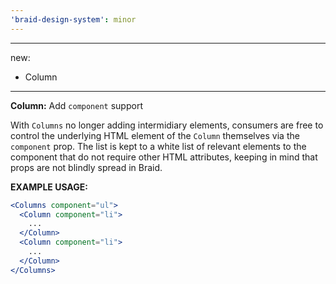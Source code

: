 ```yaml
---
'braid-design-system': minor
---
```


---
new:
  - Column
---

**Column:** Add `component` support

With `Columns` no longer adding intermidiary elements, consumers are free to control the underlying HTML element of the `Column` themselves via the `component` prop.
The list is kept to a white list of relevant elements to the component that do not require other HTML attributes, keeping in mind that props are not blindly spread in Braid.

**EXAMPLE USAGE:**
```jsx
<Columns component="ul">
  <Column component="li">
    ...
  </Column>
  <Column component="li">
    ...
  </Column>
</Columns>
```
